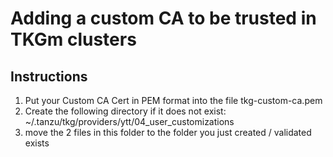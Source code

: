 # Adding a custom CA to be trusted in TKGm clusters
## Instructions
1. Put your Custom CA Cert in PEM format into the file tkg-custom-ca.pem
2. Create the following directory if it does not exist:
~/.tanzu/tkg/providers/ytt/04_user_customizations
3. move the 2 files in this folder to the folder you just created / validated exists
